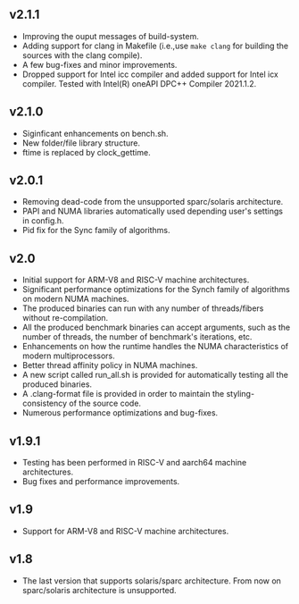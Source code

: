 v2.1.1
------
- Improving the ouput messages of build-system.
- Adding support for clang in Makefile (i.e.,use `make clang` for building the sources with the clang compile).
- A few bug-fixes and minor improvements.
- Dropped support for Intel icc compiler and added support for Intel icx compiler. Tested with Intel(R) oneAPI DPC++ Compiler 2021.1.2.

v2.1.0
------
- Siginficant enhancements on bench.sh.
- New folder/file library structure.
- ftime is replaced by clock_gettime.

v2.0.1
------
- Removing dead-code from the unsupported sparc/solaris architecture.
- PAPI and NUMA libraries automatically used depending user's settings in config.h.
- Pid fix for the Sync family of algorithms.

v2.0
----
- Initial support for ARM-V8 and RISC-V machine architectures.
- Significant performance optimizations for the Synch family of algorithms on modern NUMA machines.
- The produced binaries can run with any number of threads/fibers without re-compilation.
- All the produced benchmark binaries can accept arguments, such as the number of threads, the number of benchmark's iterations, etc.
- Enhancements on how the runtime handles the NUMA characteristics of modern multiprocessors.
- Better thread affinity policy in NUMA machines.
- A new script called run_all.sh is provided for automatically testing all the produced binaries.
- A .clang-format file is provided in order to maintain the styling-consistency of the source code.
- Numerous performance optimizations and bug-fixes.

v1.9.1
------
- Testing has been performed in RISC-V and aarch64 machine architectures.
- Bug fixes and performance improvements.

v1.9
----
- Support for ARM-V8 and RISC-V machine architectures.

v1.8
----
- The last version that supports solaris/sparc architecture. From now on sparc/solaris architecture is unsupported.
